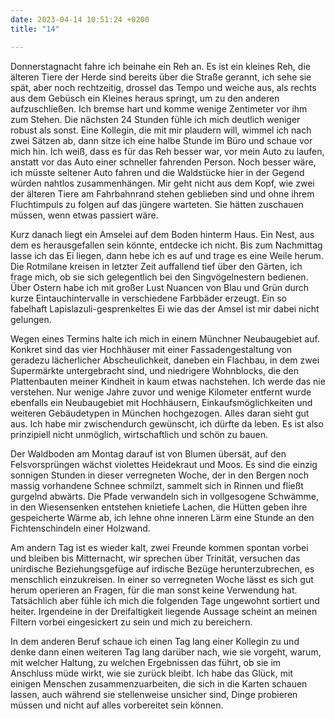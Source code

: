 ```yaml
---
date: 2023-04-14 10:51:24 +0200
title: "14"

---
```

Donnerstagnacht fahre ich beinahe ein Reh an. Es ist ein kleines Reh, die älteren Tiere der Herde sind bereits über die Straße gerannt, ich sehe sie spät, aber noch rechtzeitig, drossel das Tempo und weiche aus, als rechts aus dem Gebüsch ein Kleines heraus springt, um zu den anderen aufzuschließen. Ich bremse hart und komme wenige Zentimeter vor ihm zum Stehen. Die nächsten 24 Stunden fühle ich mich deutlich weniger robust als sonst. Eine Kollegin, die mit mir plaudern will, wimmel ich nach zwei Sätzen ab, dann sitze ich eine halbe Stunde im Büro und schaue vor mich hin. Ich weiß, dass es für das Reh besser war, vor mein Auto zu laufen, anstatt vor das Auto einer schneller fahrenden Person. Noch besser wäre, ich müsste seltener Auto fahren und die Waldstücke hier in der Gegend würden nahtlos zusammenhängen. Mir geht nicht aus dem Kopf, wie zwei der älteren Tiere am Fahrbahnrand stehen geblieben sind und ohne ihrem Fluchtimpuls zu folgen auf das jüngere warteten. Sie hätten zuschauen müssen, wenn etwas passiert wäre.

Kurz danach liegt ein Amselei auf dem Boden hinterm Haus. Ein Nest, aus dem es herausgefallen sein könnte, entdecke ich nicht. Bis zum Nachmittag lasse ich das Ei liegen, dann hebe ich es auf und trage es eine Weile herum. Die Rotmilane kreisen in letzter Zeit auffallend tief über den Gärten, ich frage mich, ob sie sich gelegentlich bei den Singvögelnestern bedienen. Über Ostern habe ich mit großer Lust Nuancen von Blau und Grün durch kurze Eintauchintervalle in verschiedene Farbbäder erzeugt. Ein so fabelhaft Lapislazuli-gesprenkeltes Ei wie das der Amsel ist mir dabei nicht gelungen.

Wegen eines Termins halte ich mich in einem Münchner Neubaugebiet auf. Konkret sind das vier Hochhäuser mit einer Fassadengestaltung von geradezu lächerlicher Abscheulichkeit, daneben ein Flachbau, in dem zwei Supermärkte untergebracht sind, und niedrigere Wohnblocks, die den Plattenbauten meiner Kindheit in kaum etwas nachstehen. Ich werde das nie verstehen. Nur wenige Jahre zuvor und wenige Kilometer entfernt wurde ebenfalls ein Neubaugebiet mit Hochhäusern, Einkaufsmöglichkeiten und weiteren Gebäudetypen in München hochgezogen. Alles daran sieht gut aus. Ich habe mir zwischendurch gewünscht, ich dürfte da leben. Es ist also prinzipiell nicht unmöglich, wirtschaftlich und schön zu bauen.

Der Waldboden am Montag darauf ist von Blumen übersät, auf den Felsvorsprüngen wächst violettes Heidekraut und Moos. Es sind die einzig sonnigen Stunden in dieser verregneten Woche, der in den Bergen noch massig vorhandene Schnee schmilzt, sammelt sich in Rinnen und fließt gurgelnd abwärts. Die Pfade verwandeln sich in vollgesogene Schwämme, in den Wiesensenken entstehen knietiefe Lachen, die Hütten geben ihre gespeicherte Wärme ab, ich lehne ohne inneren Lärm eine Stunde an den Fichtenschindeln einer Holzwand.

Am andern Tag ist es wieder kalt, zwei Freunde kommen spontan vorbei und bleiben bis Mitternacht, wir sprechen über Trinität, versuchen das unirdische Beziehungsgefüge auf irdische Bezüge herunterzubrechen, es menschlich einzukreisen. In einer so verregneten Woche lässt es sich gut herum operieren an Fragen, für die man sonst keine Verwendung hat. Tatsächlich aber fühle ich mich die folgenden Tage ungewohnt sortiert und heiter. Irgendeine in der Dreifaltigkeit liegende Aussage scheint an meinen Filtern vorbei eingesickert zu sein und mich zu bereichern.

In dem anderen Beruf schaue ich einen Tag lang einer Kollegin zu und denke dann einen weiteren Tag lang darüber nach, wie sie vorgeht, warum, mit welcher Haltung, zu welchen Ergebnissen das führt, ob sie im Anschluss müde wirkt, wie sie zurück bleibt. Ich habe das Glück, mit einigen Menschen zusammenzuarbeiten, die sich in die Karten schauen lassen, auch während sie stellenweise unsicher sind, Dinge probieren müssen und nicht auf alles vorbereitet sein können.